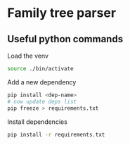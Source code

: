 # Family tree parser

## Useful python commands
Load the venv
```sh
source ./bin/activate
```

Add a new dependency
```sh
pip install <dep-name>
# now update deps list
pip freeze > requirements.txt
```

Install dependencies
```sh
pip install -r requirements.txt
```
